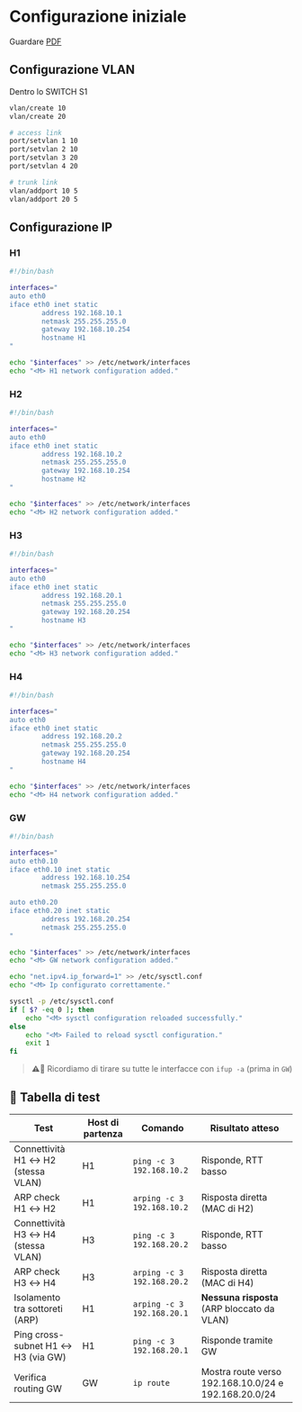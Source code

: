 # Configurazione iniziale

Guardare [PDF](./Marionnet_01072020.pdf)

## Configurazione VLAN

Dentro lo SWITCH S1

```bash
vlan/create 10
vlan/create 20

# access link
port/setvlan 1 10
port/setvlan 2 10
port/setvlan 3 20
port/setvlan 4 20

# trunk link
vlan/addport 10 5
vlan/addport 20 5
```

## Configurazione IP

### H1

```bash
#!/bin/bash

interfaces="
auto eth0
iface eth0 inet static
        address 192.168.10.1
        netmask 255.255.255.0
        gateway 192.168.10.254
        hostname H1
"

echo "$interfaces" >> /etc/network/interfaces
echo "<M> H1 network configuration added."

```

### H2

```bash
#!/bin/bash

interfaces="
auto eth0
iface eth0 inet static
        address 192.168.10.2
        netmask 255.255.255.0
        gateway 192.168.10.254
        hostname H2
"

echo "$interfaces" >> /etc/network/interfaces
echo "<M> H2 network configuration added."
```

### H3

```bash
#!/bin/bash

interfaces="
auto eth0
iface eth0 inet static
        address 192.168.20.1
        netmask 255.255.255.0
        gateway 192.168.20.254
        hostname H3
"

echo "$interfaces" >> /etc/network/interfaces
echo "<M> H3 network configuration added."

```

### H4

```bash
#!/bin/bash

interfaces="
auto eth0
iface eth0 inet static
        address 192.168.20.2
        netmask 255.255.255.0
        gateway 192.168.20.254
        hostname H4
"

echo "$interfaces" >> /etc/network/interfaces
echo "<M> H4 network configuration added."
```

### GW

```bash
#!/bin/bash

interfaces="
auto eth0.10
iface eth0.10 inet static
        address 192.168.10.254
        netmask 255.255.255.0

auto eth0.20
iface eth0.20 inet static
        address 192.168.20.254
        netmask 255.255.255.0
"

echo "$interfaces" >> /etc/network/interfaces
echo "<M> GW network configuration added."

echo "net.ipv4.ip_forward=1" >> /etc/sysctl.conf
echo "<M> Ip configurato correttamente."

sysctl -p /etc/sysctl.conf
if [ $? -eq 0 ]; then
    echo "<M> sysctl configuration reloaded successfully."
else
    echo "<M> Failed to reload sysctl configuration."
    exit 1
fi

```

> **⚠️🚨** Ricordiamo di tirare su tutte le interfacce con `ifup -a` (prima in `GW`)


## 🔹 Tabella di test

| Test                                 | Host di partenza | Comando                    | Risultato atteso                                     |
| ------------------------------------ | ---------------- | -------------------------- | ---------------------------------------------------- |
| Connettività H1 ↔ H2 (stessa VLAN)   | H1               | `ping -c 3 192.168.10.2`   | Risponde, RTT basso                                  |
| ARP check H1 ↔ H2                    | H1               | `arping -c 3 192.168.10.2` | Risposta diretta (MAC di H2)                         |
| Connettività H3 ↔ H4 (stessa VLAN)   | H3               | `ping -c 3 192.168.20.2`   | Risponde, RTT basso                                  |
| ARP check H3 ↔ H4                    | H3               | `arping -c 3 192.168.20.2` | Risposta diretta (MAC di H4)                         |
| Isolamento tra sottoreti (ARP)       | H1               | `arping -c 3 192.168.20.1` | **Nessuna risposta** (ARP bloccato da VLAN)          |
| Ping cross-subnet H1 ↔ H3 (via GW)   | H1               | `ping -c 3 192.168.20.1`   | Risponde tramite GW                                  |
| Verifica routing GW                  | GW               | `ip route`                 | Mostra route verso 192.168.10.0/24 e 192.168.20.0/24 |
